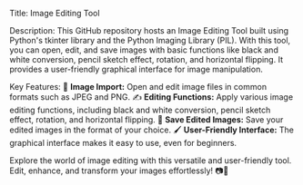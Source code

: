 Title: Image Editing Tool

Description: This GitHub repository hosts an Image Editing Tool built using Python's tkinter library and the Python Imaging Library (PIL). With this tool, you can open, edit, and save images with basic functions like black and white conversion, pencil sketch effect, rotation, and horizontal flipping. It provides a user-friendly graphical interface for image manipulation.

Key Features:
📸 **Image Import:** Open and edit image files in common formats such as JPEG and PNG.
✍️ **Editing Functions:** Apply various image editing functions, including black and white conversion, pencil sketch effect, rotation, and horizontal flipping.
💾 **Save Edited Images:** Save your edited images in the format of your choice.
🖌️ **User-Friendly Interface:** The graphical interface makes it easy to use, even for beginners.

Explore the world of image editing with this versatile and user-friendly tool. Edit, enhance, and transform your images effortlessly! 📷🎨
